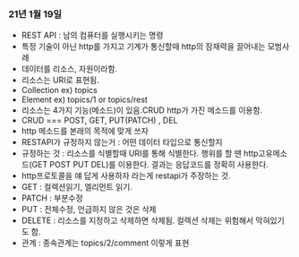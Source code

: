 ### 21년 1월 19일

- REST API : 남의 컴퓨터를 실행시키는 명령
- 특정 기술이 아닌 http를 가지고 기계가 통신할때 http의 잠재력을 끌어내는 모범사례
- 데이터를 리소스, 자원이라함.
- 리소스는 URI로 표현됨.
- Collection ex) topics
- Element ex) topics/1 or topics/rest
- 리소스는 4가지 기능(메소드)이 있음.CRUD http가 가진 메소드를 이용함.
- CRUD === POST, GET, PUT(PATCH) , DEL
- http 메소드를 본래의 목적에 맞게 쓰자
- RESTAPI가 규정하지 않는거 : 어떤 데이터 타입으로 통신할지
- 규정하는 것 : 리소스를 식별할때 URI를 통해 식별한다. 행위를 할 땐 http고유메소드(GET POST PUT DEL)를 이용한다. 결과는 응답코드를 정확히 사용한다.
- http프로토콜을 얘 답게 사용하자 라는게 restapi가 주장하는 것.
- GET : 컬렉션읽기, 엘리먼트 읽기.
- PATCH : 부분수정
- PUT : 전체수정, 언급하지 않은 것은 삭제
- DELETE : 리소스를 지정하고 삭제하면 삭제됨. 컬렉션 삭제는 위험해서 막혀있기도 함.
- 관계 : 종속관계는 topics/2/comment 이렇게 표현
